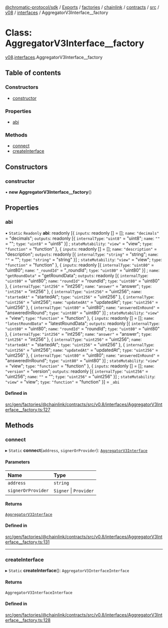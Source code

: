 [@chromatic-protocol/sdk](../README.md) / [Exports](../modules.md) / [factories](../modules/factories.md) / [chainlink](../modules/factories.chainlink.md) / [contracts](../modules/factories.chainlink.contracts.md) / [src](../modules/factories.chainlink.contracts.src.md) / [v08](../modules/factories.chainlink.contracts.src.v08.md) / [interfaces](../modules/factories.chainlink.contracts.src.v08.interfaces.md) / AggregatorV3Interface\_\_factory

# Class: AggregatorV3Interface\_\_factory

[v08](../modules/factories.chainlink.contracts.src.v08.md).[interfaces](../modules/factories.chainlink.contracts.src.v08.interfaces.md).AggregatorV3Interface__factory

## Table of contents

### Constructors

- [constructor](factories.chainlink.contracts.src.v08.interfaces.AggregatorV3Interface__factory.md#constructor)

### Properties

- [abi](factories.chainlink.contracts.src.v08.interfaces.AggregatorV3Interface__factory.md#abi)

### Methods

- [connect](factories.chainlink.contracts.src.v08.interfaces.AggregatorV3Interface__factory.md#connect)
- [createInterface](factories.chainlink.contracts.src.v08.interfaces.AggregatorV3Interface__factory.md#createinterface)

## Constructors

### constructor

• **new AggregatorV3Interface__factory**()

## Properties

### abi

▪ `Static` `Readonly` **abi**: readonly [{ `inputs`: readonly [] = []; `name`: ``"decimals"`` = "decimals"; `outputs`: readonly [{ `internalType`: ``"uint8"`` = "uint8"; `name`: ``""`` = ""; `type`: ``"uint8"`` = "uint8" }] ; `stateMutability`: ``"view"`` = "view"; `type`: ``"function"`` = "function" }, { `inputs`: readonly [] = []; `name`: ``"description"`` = "description"; `outputs`: readonly [{ `internalType`: ``"string"`` = "string"; `name`: ``""`` = ""; `type`: ``"string"`` = "string" }] ; `stateMutability`: ``"view"`` = "view"; `type`: ``"function"`` = "function" }, { `inputs`: readonly [{ `internalType`: ``"uint80"`` = "uint80"; `name`: ``"_roundId"`` = "\_roundId"; `type`: ``"uint80"`` = "uint80" }] ; `name`: ``"getRoundData"`` = "getRoundData"; `outputs`: readonly [{ `internalType`: ``"uint80"`` = "uint80"; `name`: ``"roundId"`` = "roundId"; `type`: ``"uint80"`` = "uint80" }, { `internalType`: ``"int256"`` = "int256"; `name`: ``"answer"`` = "answer"; `type`: ``"int256"`` = "int256" }, { `internalType`: ``"uint256"`` = "uint256"; `name`: ``"startedAt"`` = "startedAt"; `type`: ``"uint256"`` = "uint256" }, { `internalType`: ``"uint256"`` = "uint256"; `name`: ``"updatedAt"`` = "updatedAt"; `type`: ``"uint256"`` = "uint256" }, { `internalType`: ``"uint80"`` = "uint80"; `name`: ``"answeredInRound"`` = "answeredInRound"; `type`: ``"uint80"`` = "uint80" }] ; `stateMutability`: ``"view"`` = "view"; `type`: ``"function"`` = "function" }, { `inputs`: readonly [] = []; `name`: ``"latestRoundData"`` = "latestRoundData"; `outputs`: readonly [{ `internalType`: ``"uint80"`` = "uint80"; `name`: ``"roundId"`` = "roundId"; `type`: ``"uint80"`` = "uint80" }, { `internalType`: ``"int256"`` = "int256"; `name`: ``"answer"`` = "answer"; `type`: ``"int256"`` = "int256" }, { `internalType`: ``"uint256"`` = "uint256"; `name`: ``"startedAt"`` = "startedAt"; `type`: ``"uint256"`` = "uint256" }, { `internalType`: ``"uint256"`` = "uint256"; `name`: ``"updatedAt"`` = "updatedAt"; `type`: ``"uint256"`` = "uint256" }, { `internalType`: ``"uint80"`` = "uint80"; `name`: ``"answeredInRound"`` = "answeredInRound"; `type`: ``"uint80"`` = "uint80" }] ; `stateMutability`: ``"view"`` = "view"; `type`: ``"function"`` = "function" }, { `inputs`: readonly [] = []; `name`: ``"version"`` = "version"; `outputs`: readonly [{ `internalType`: ``"uint256"`` = "uint256"; `name`: ``""`` = ""; `type`: ``"uint256"`` = "uint256" }] ; `stateMutability`: ``"view"`` = "view"; `type`: ``"function"`` = "function" }] = `_abi`

#### Defined in

[src/gen/factories/@chainlink/contracts/src/v0.8/interfaces/AggregatorV3Interface__factory.ts:127](https://github.com/chromatic-protocol/sdk/blob/ded0de0/src/gen/factories/@chainlink/contracts/src/v0.8/interfaces/AggregatorV3Interface__factory.ts#L127)

## Methods

### connect

▸ `Static` **connect**(`address`, `signerOrProvider`): [`AggregatorV3Interface`](../interfaces/chainlink.contracts.src.v08.interfaces.AggregatorV3Interface.md)

#### Parameters

| Name | Type |
| :------ | :------ |
| `address` | `string` |
| `signerOrProvider` | `Signer` \| `Provider` |

#### Returns

[`AggregatorV3Interface`](../interfaces/chainlink.contracts.src.v08.interfaces.AggregatorV3Interface.md)

#### Defined in

[src/gen/factories/@chainlink/contracts/src/v0.8/interfaces/AggregatorV3Interface__factory.ts:131](https://github.com/chromatic-protocol/sdk/blob/ded0de0/src/gen/factories/@chainlink/contracts/src/v0.8/interfaces/AggregatorV3Interface__factory.ts#L131)

___

### createInterface

▸ `Static` **createInterface**(): `AggregatorV3InterfaceInterface`

#### Returns

`AggregatorV3InterfaceInterface`

#### Defined in

[src/gen/factories/@chainlink/contracts/src/v0.8/interfaces/AggregatorV3Interface__factory.ts:128](https://github.com/chromatic-protocol/sdk/blob/ded0de0/src/gen/factories/@chainlink/contracts/src/v0.8/interfaces/AggregatorV3Interface__factory.ts#L128)
